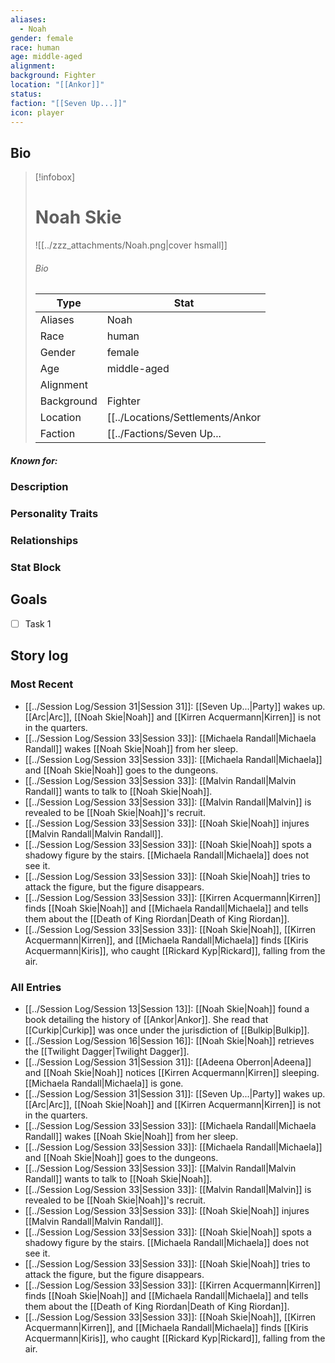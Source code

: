 ```yaml
---
aliases:
  - Noah
gender: female
race: human
age: middle-aged
alignment: 
background: Fighter
location: "[[Ankor]]"
status: 
faction: "[[Seven Up...]]"
icon: player
---
```

## Bio
> [!infobox]
> # Noah Skie
> ![[../zzz_attachments/Noah.png|cover hsmall]]
> ###### Bio
> | Type | Stat |
> | ---- | ---- |
> | Aliases | Noah|
> | Race| human |
> | Gender| female|
> | Age | middle-aged|
> | Alignment|| 
> | Background| Fighter|
> | Location|  [[../Locations/Settlements/Ankor|Ankor]]|
> | Faction| [[../Factions/Seven Up...|Seven Up...]]| 
##### Known for:
### Description
### Personality Traits
### Relationships
### Stat Block
## Goals
- [ ] Task 1
## Story log
### Most Recent
- [[../Session Log/Session 31|Session 31]]: [[Seven Up...|Party]] wakes up. [[Arc|Arc]], [[Noah Skie|Noah]] and [[Kirren Acquermann|Kirren]] is not in the quarters.
- [[../Session Log/Session 33|Session 33]]: [[Michaela Randall|Michaela Randall]] wakes [[Noah Skie|Noah]] from her sleep.
- [[../Session Log/Session 33|Session 33]]: [[Michaela Randall|Michaela]] and [[Noah Skie|Noah]] goes to the dungeons.
- [[../Session Log/Session 33|Session 33]]: [[Malvin Randall|Malvin Randall]] wants to talk to [[Noah Skie|Noah]].
- [[../Session Log/Session 33|Session 33]]: [[Malvin Randall|Malvin]] is revealed to be [[Noah Skie|Noah]]'s recruit.
- [[../Session Log/Session 33|Session 33]]: [[Noah Skie|Noah]] injures [[Malvin Randall|Malvin Randall]].
- [[../Session Log/Session 33|Session 33]]: [[Noah Skie|Noah]] spots a shadowy figure by the stairs. [[Michaela Randall|Michaela]] does not see it.
- [[../Session Log/Session 33|Session 33]]: [[Noah Skie|Noah]] tries to attack the figure, but the figure disappears.
- [[../Session Log/Session 33|Session 33]]: [[Kirren Acquermann|Kirren]] finds [[Noah Skie|Noah]] and [[Michaela Randall|Michaela]] and tells them about the [[Death of King Riordan|Death of King Riordan]].
- [[../Session Log/Session 33|Session 33]]: [[Noah Skie|Noah]], [[Kirren Acquermann|Kirren]], and [[Michaela Randall|Michaela]] finds [[Kiris Acquermann|Kiris]], who caught [[Rickard Kyp|Rickard]], falling from the air.

### All Entries
- [[../Session Log/Session 13|Session 13]]: [[Noah Skie|Noah]] found a book detailing the history of [[Ankor|Ankor]]. She read that [[Curkip|Curkip]] was once under the jurisdiction of [[Bulkip|Bulkip]].
- [[../Session Log/Session 16|Session 16]]: [[Noah Skie|Noah]] retrieves the [[Twilight Dagger|Twilight Dagger]].
- [[../Session Log/Session 31|Session 31]]: [[Adeena Oberron|Adeena]] and [[Noah Skie|Noah]] notices [[Kirren Acquermann|Kirren]] sleeping. [[Michaela Randall|Michaela]] is gone.
- [[../Session Log/Session 31|Session 31]]: [[Seven Up...|Party]] wakes up. [[Arc|Arc]], [[Noah Skie|Noah]] and [[Kirren Acquermann|Kirren]] is not in the quarters.
- [[../Session Log/Session 33|Session 33]]: [[Michaela Randall|Michaela Randall]] wakes [[Noah Skie|Noah]] from her sleep.
- [[../Session Log/Session 33|Session 33]]: [[Michaela Randall|Michaela]] and [[Noah Skie|Noah]] goes to the dungeons.
- [[../Session Log/Session 33|Session 33]]: [[Malvin Randall|Malvin Randall]] wants to talk to [[Noah Skie|Noah]].
- [[../Session Log/Session 33|Session 33]]: [[Malvin Randall|Malvin]] is revealed to be [[Noah Skie|Noah]]'s recruit.
- [[../Session Log/Session 33|Session 33]]: [[Noah Skie|Noah]] injures [[Malvin Randall|Malvin Randall]].
- [[../Session Log/Session 33|Session 33]]: [[Noah Skie|Noah]] spots a shadowy figure by the stairs. [[Michaela Randall|Michaela]] does not see it.
- [[../Session Log/Session 33|Session 33]]: [[Noah Skie|Noah]] tries to attack the figure, but the figure disappears.
- [[../Session Log/Session 33|Session 33]]: [[Kirren Acquermann|Kirren]] finds [[Noah Skie|Noah]] and [[Michaela Randall|Michaela]] and tells them about the [[Death of King Riordan|Death of King Riordan]].
- [[../Session Log/Session 33|Session 33]]: [[Noah Skie|Noah]], [[Kirren Acquermann|Kirren]], and [[Michaela Randall|Michaela]] finds [[Kiris Acquermann|Kiris]], who caught [[Rickard Kyp|Rickard]], falling from the air.
